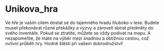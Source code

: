 # Unikova_hra
Ve hře je vaším cílem dostat se do tajemného hradu hluboko v lese. Budete muset překonávat různé překážky a výzvy a zároveň sbírat předměty do svého inventáře. Pokud se ztratíte, můžete se vždy podívat na mapu. A nezapomeňte, že máte na výběr mezi snadnou a obtížnou cestou, což ovlivní průběh hry. Hodně štěstí při vašem dobrodružství!